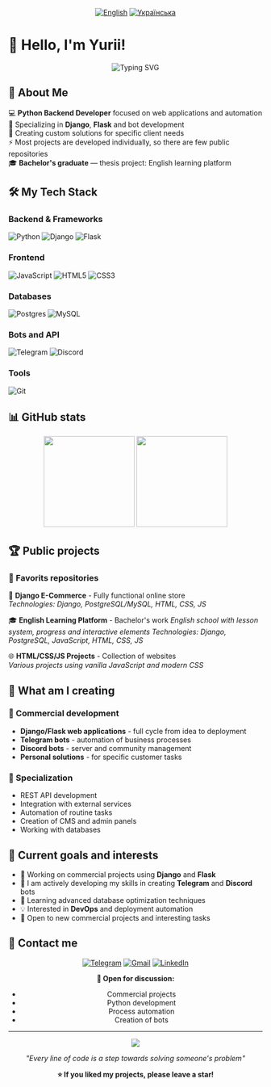 <div align="center">

[![English](https://img.shields.io/badge/Language-English-blue?style=for-the-badge)](./README.md)
[![Українська](https://img.shields.io/badge/Language-Українська-yellow?style=for-the-badge)](./README_UK.md)
</div>

# 👋 Hello, I'm Yurii!

<div align="center">
  <img src="https://readme-typing-svg.herokuapp.com?font=Fira+Code&pause=1000&color=3776AB&center=true&vCenter=true&width=600&lines=Python+Backend+Developer;Django+%26+Flask+Specialist;Telegram+%26+Discord+Bots+Creator;Custom+Solutions+Developer" alt="Typing SVG" />
</div>

## 🚀 About Me

💻 **Python Backend Developer** focused on web applications and automation  
🎯 Specializing in **Django**, **Flask** and bot development  
🔧 Creating custom solutions for specific client needs  
⚡ Most projects are developed individually, so there are few public repositories  
🎓 **Bachelor's graduate** — thesis project: English learning platform  

## 🛠️ My Tech Stack

### Backend & Frameworks
![Python](https://img.shields.io/badge/python-3670A0?style=for-the-badge&logo=python&logoColor=ffdd54)
![Django](https://img.shields.io/badge/django-%23092E20.svg?style=for-the-badge&logo=django&logoColor=white)
![Flask](https://img.shields.io/badge/flask-%23000.svg?style=for-the-badge&logo=flask&logoColor=white)

### Frontend
![JavaScript](https://img.shields.io/badge/javascript-%23323330.svg?style=for-the-badge&logo=javascript&logoColor=%23F7DF1E)
![HTML5](https://img.shields.io/badge/html5-%23E34F26.svg?style=for-the-badge&logo=html5&logoColor=white)
![CSS3](https://img.shields.io/badge/css3-%231572B6.svg?style=for-the-badge&logo=css3&logoColor=white)

### Databases
![Postgres](https://img.shields.io/badge/postgres-%23316192.svg?style=for-the-badge&logo=postgresql&logoColor=white)
![MySQL](https://img.shields.io/badge/mysql-%2300f.svg?style=for-the-badge&logo=mysql&logoColor=white)

### Bots and API
![Telegram](https://img.shields.io/badge/Telegram-2CA5E0?style=for-the-badge&logo=telegram&logoColor=white)
![Discord](https://img.shields.io/badge/Discord-%235865F2.svg?style=for-the-badge&logo=discord&logoColor=white)

### Tools
![Git](https://img.shields.io/badge/git-%23F05033.svg?style=for-the-badge&logo=git&logoColor=white)

## 📊 GitHub stats

<div align="center">
  <img height="180em" src="https://github-readme-stats.vercel.app/api?username=YuriiFridman&show_icons=true&theme=vue-dark&include_all_commits=true&count_private=true"/>
  <img height="180em" src="https://github-readme-stats.vercel.app/api/top-langs/?username=YuriiFridman&layout=compact&langs_count=8&theme=vue-dark"/>
</div>

## 🏆 Public projects

### 🌟 Favorits repositories

🛒 **Django E-Commerce** - Fully functional online store  
*Technologies: Django, PostgreSQL/MySQL, HTML, CSS, JS*

🎓 **English Learning Platform** - Bachelor's work 
*English school with lesson system, progress and interactive elements*
*Technologies: Django, PostgreSQL, JavaScript, HTML, CSS, JS*

🌐 **HTML/CSS/JS Projects** - Collection of websites  
*Various projects using vanilla JavaScript and modern CSS*

## 🤖 What am I creating

### 💼 Commercial development
- **Django/Flask web applications** - full cycle from idea to deployment
- **Telegram bots** - automation of business processes
- **Discord bots** - server and community management
- **Personal solutions** - for specific customer tasks

### 🎯 Specialization
- REST API development
- Integration with external services
- Automation of routine tasks
- Creation of CMS and admin panels
- Working with databases

## 🎯 Current goals and interests

- 🔭 Working on commercial projects using **Django** and **Flask**
- 🤖 I am actively developing my skills in creating **Telegram** and **Discord** bots
- 🌱 Learning advanced database optimization techniques
- 💡 Interested in **DevOps** and deployment automation
- 👯 Open to new commercial projects and interesting tasks

## 🤝 Contact me

<div align="center">
  
[![Telegram](https://img.shields.io/badge/Telegram-2CA5E0?style=for-the-badge&logo=telegram&logoColor=white)](https://t.me/yourusername)
[![Gmail](https://img.shields.io/badge/Gmail-D14836?style=for-the-badge&logo=gmail&logoColor=white)](mailto:your.email@gmail.com)
[![LinkedIn](https://img.shields.io/badge/LinkedIn-%230077B5.svg?style=for-the-badge&logo=linkedin&logoColor=white)](https://linkedin.com/in/yourprofile)

**💬 Open for discussion:**
- Commercial projects
- Python development
- Process automation
- Creation of bots

</div>

---

<div align="center">
  <img src="https://quotes-github-readme.vercel.app/api?type=horizontal&theme=vue" />
</div>

<div align="center">
  
*"Every line of code is a step towards solving someone's problem"*

**⭐ If you liked my projects, please leave a star!**

</div>
